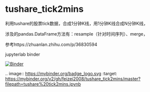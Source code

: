 # tushare_tick2mins

利用tushare的股票tick数据，合成1分钟K线，用1分钟K线合成N分钟K线，

涉及的pandas.DataFrame方法有：resample（针对时间序列）、merge，

参考https://zhuanlan.zhihu.com/p/36830594

jupyterlab binder

[![Binder](https://mybinder.org/badge_logo.svg)](https://mybinder.org/v2/gh/feizei2008/tushare_tick2mins/master?filepath=tushare%20tick2mins.ipynb)

.. image:: https://mybinder.org/badge_logo.svg
 :target: https://mybinder.org/v2/gh/feizei2008/tushare_tick2mins/master?filepath=tushare%20tick2mins.ipynb
